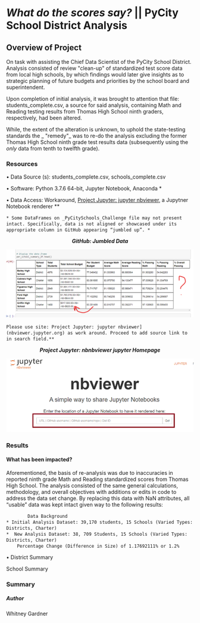 # _What **do** the scores say?_ || PyCity School District Analysis 

## Overview of Project

On task with assisting the Chief Data Scientist of the PyCity School District. Analysis consisted of review "clean-up" of standardized test score data from local high schools, by which findings would later give insights as to strategic planning of future budgets 
and priorities by the school board and superintendent.

Upon completion of initial analysis, it was brought to attention that file: students_complete.csv, a source for said analysis, containing Math and Reading testing results from Thomas High School ninth graders, respectively, had been altered.

 While, the extent of the alteration is unknown, to uphold the state-testing standards the _ "remedy"_ was to re-do the analysis excluding the former Thomas High School ninth grade test results data (subsequently using the _only_ data from tenth to twelfth grade). 

### Resources
•	Data Source (s): students_complete.csv, schools_complete.csv

•	Software: Python 3.7.6 64-bit, Jupyter Notebook, Anaconda *

•	Data Access: Workaround, [Project Jupyter: jupyter nbviewer](nbviewer.jupyter.org), a Jupytner Notebook renderer **

    * Some DataFrames on _PyCitySchools_Challenge file may not present intact. Specifically, data is not aligned or showcased under its appropriate column in GitHub appearing “jumbled up”. *

<p align="center">
  <i><b>GitHub: Jumbled Data</b></i> 
 </p>


<p align="center">
  <img src="additional resources/data_combined_in_github.png" />
</p>

    Please use site: Project Jupyter: jupyter nbviewer](nbviewer.jupyter.org) as work around. Proceed to add source link to in search field.**

<p align="center">
  <i><b>Project Jupyter: nbnbviewer jupyter Homepage</b></i> 
 </p>


<p align="center">
  <img src="additional resources/nbviewer_ jupyter .png"/>
</p>


### Results
#### What has been impacted? 

Aforementioned, the basis of re-analysis was due to inaccuracies in reported ninth grade Math and Reading standardized scores from Thomas High School.  The analysis consisted of the same general calculations, methodology, and overall objectives with additions or edits in code to address the data set change. By replacing this data with NaN attributes, all “usable” data was kept intact given way to the following results:

		    Data Background
    * Initial Analysis Dataset: 39,170 students, 15 Schools (Varied Types: Districts, Charter)
    *  New Analysis Dataset: 38, 709 Students, 15 Schools (Varied Types: Districts, Charter)
	    Percentage Change (Difference in Size) of 1.17692111% or 1.2%


• District Summary



School Summary


### Summary


##### Author
Whitney Gardner

